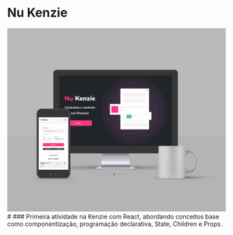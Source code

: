 # Nu Kenzie
<img src="./Readme/Mockup Nu kenzie.jpg">
#
### Primeira atividade na Kenzie com React, abordando conceitos base como componentização, programação declarativa, State, Children e Props.
